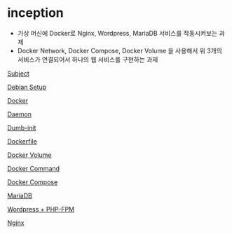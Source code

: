 # inception

- 가상 머신에 Docker로 Nginx, Wordpress, MariaDB 서비스를 작동시켜보는 과제
- Docker Network, Docker Compose, Docker Volume 을 사용해서 위 3개의 서비스가 연결되어서 하나의 웹 서비스를 구현하는 과제

[Subject](https://www.notion.so/Subject-34ee171c20554e8a9bc3d1f2a5e35d78?pvs=21)

[Debian Setup](https://www.notion.so/Debian-Setup-8bdaf52de1094b08a3d29488dafa45a0?pvs=21)

[Docker](https://www.notion.so/Docker-08ddc51d61104198a6292fca9877e103?pvs=21)

[Daemon](https://www.notion.so/Daemon-f8c12ae396bc4a16b3d85b6c7fa490a4?pvs=21)

[Dumb-init](https://www.notion.so/Dumb-init-345e4f74d5f54fecbbf3557c0ece7c62?pvs=21)

[Dockerfile](https://www.notion.so/Dockerfile-06aff472aa29419d89f3f1b117de3a94?pvs=21)

[Docker Volume](https://www.notion.so/Docker-Volume-e376227e16184979af9c6bd7ba3ae320?pvs=21)

[Docker Command](https://www.notion.so/Docker-Command-97266ab4227343d2b112c99fd7d76778?pvs=21)

[Docker Compose](https://www.notion.so/Docker-Compose-24cf31a1bc904cc8b994541af378d881?pvs=21)

[MariaDB](https://www.notion.so/MariaDB-653c673107874b16904ad611a99758f1?pvs=21)

[Wordpress + PHP-FPM](https://www.notion.so/Wordpress-PHP-FPM-c861511692dd45a8b80b22f4f2b7ff8d?pvs=21)

[Nginx](https://www.notion.so/Nginx-a61e9ed951574d38b6f1abd85d20cfb1?pvs=21)
